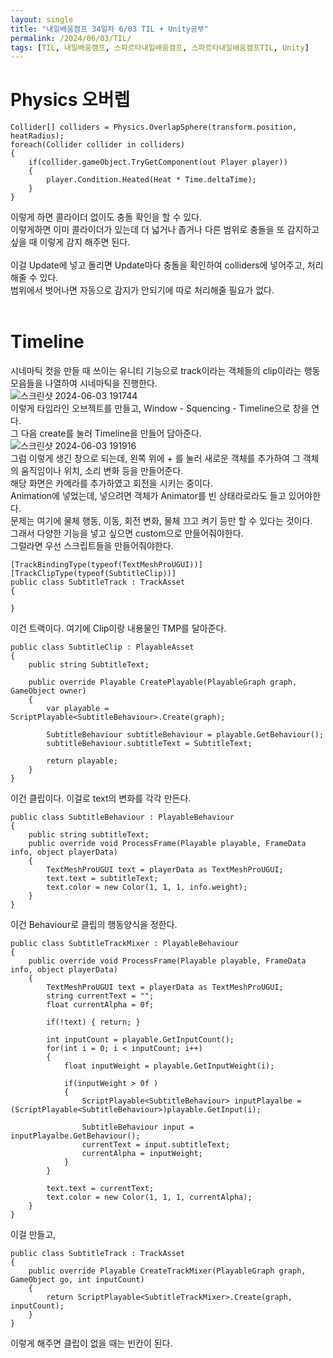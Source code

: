 ```yaml
---
layout: single
title: "내일배움캠프 34일차 6/03 TIL + Unity공부"
permalink: /2024/06/03/TIL/
tags: [TIL, 내일배움캠프, 스파르타내일배움캠프, 스파르타내일배움캠프TIL, Unity]
---
```


# Physics 오버렙
```
Collider[] colliders = Physics.OverlapSphere(transform.position, heatRadius);
foreach(Collider collider in colliders)
{
	if(collider.gameObject.TryGetComponent(out Player player))
	{
		player.Condition.Heated(Heat * Time.deltaTime);
	}
}
```
이렇게 하면 콜라이더 없이도 충돌 확인을 할 수 있다.  
이렇게하면 이미 콜라이더가 있는데 더 넓거나 좁거나 다른 범위로 충돌을 또 감지하고 싶을 때 이렇게 감지 해주면 된다.  
<br>
이걸 Update에 넣고 돌리면 Update마다 충돌을 확인하여 colliders에 넣어주고, 처리해줄 수 있다.  
범위에서 벗어나면 자동으로 감지가 안되기에 따로 처리해줄 필요가 없다.  
<br>

# Timeline
시네마틱 컷을 만들 때 쓰이는 유니티 기능으로 track이라는 객체들의 clip이라는 행동 모음들을 나열하여 시네마틱을 진행한다.  
![스크린샷 2024-06-03 191744](https://github.com/LeeSangSoos/LeeSangSoos.github.io/assets/105085706/149de264-17f8-4fe5-822a-78278ee3e574)  
이렇게 타임라인 오브젝트를 만들고, Window - Squencing - Timeline으로 창을 연다.  
그 다음 create를 눌러 Timeline을 만들어 담아준다.  
![스크린샷 2024-06-03 191916](https://github.com/LeeSangSoos/LeeSangSoos.github.io/assets/105085706/bc2d2a7c-1660-46c1-afb0-e4ea8aaedc55)  
그럼 이렇게 생긴 창으로 되는데, 왼쪽 위에 + 를 눌러 새로운 객체를 추가하여 그 객체의 움직임이나 위치, 소리 변화 등을 만들어준다.  
해당 화면은 카메라를 추가하였고 회전을 시키는 중이다.  
Animation에 넣었는데, 넣으려면 객체가 Animator를 빈 상태라로라도 들고 있어야한다.
<br>
문제는 여기에 물체 행동, 이동, 회전 변화, 물체 끄고 켜기 등만 할 수 있다는 것이다.  
그래서 다양한 기능을 넣고 싶으면 custom으로 만들어줘야한다.  
그럴라면 우선 스크립트들을 만들어줘야한다.  
```
[TrackBindingType(typeof(TextMeshProUGUI))]
[TrackClipType(typeof(SubtitleClip))]
public class SubtitleTrack : TrackAsset
{

}
```
이건 트랙이다. 여기에 Clip이랑 내용물인 TMP를 달아준다.  
```
public class SubtitleClip : PlayableAsset
{
	public string SubtitleText;

	public override Playable CreatePlayable(PlayableGraph graph, GameObject owner)
	{
		var playable = ScriptPlayable<SubtitleBehaviour>.Create(graph);

		SubtitleBehaviour subtitleBehaviour = playable.GetBehaviour();
		subtitleBehaviour.subtitleText = SubtitleText;

		return playable;
	}
}
```
이건 클립이다. 이걸로 text의 변화를 각각 만든다.  
```
public class SubtitleBehaviour : PlayableBehaviour
{
	public string subtitleText;
	public override void ProcessFrame(Playable playable, FrameData info, object playerData)
	{
		TextMeshProUGUI text = playerData as TextMeshProUGUI;
		text.text = subtitleText;
		text.color = new Color(1, 1, 1, info.weight);
	}
}
```
이건 Behaviour로 클립의 행동양식을 정한다.  

```
public class SubtitleTrackMixer : PlayableBehaviour
{
	public override void ProcessFrame(Playable playable, FrameData info, object playerData)
	{
		TextMeshProUGUI text = playerData as TextMeshProUGUI;
		string currentText = "";
		float currentAlpha = 0f;

		if(!text) { return; }

		int inputCount = playable.GetInputCount();
		for(int i = 0; i < inputCount; i++)
		{
			float inputWeight = playable.GetInputWeight(i);

			if(inputWeight > 0f )
			{
				ScriptPlayable<SubtitleBehaviour> inputPlayalbe = (ScriptPlayable<SubtitleBehaviour>)playable.GetInput(i);

				SubtitleBehaviour input = inputPlayalbe.GetBehaviour();
				currentText = input.subtitleText;
				currentAlpha = inputWeight;
			}
		}

		text.text = currentText;
		text.color = new Color(1, 1, 1, currentAlpha);
	}
}
```
이걸 만들고,  
```
public class SubtitleTrack : TrackAsset
{
	public override Playable CreateTrackMixer(PlayableGraph graph, GameObject go, int inputCount)
	{
		return ScriptPlayable<SubtitleTrackMixer>.Create(graph, inputCount);
	}
}
```
이렇게 해주면 클립이 없을 때는 빈칸이 된다.  
